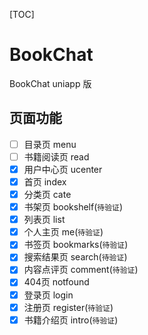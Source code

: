 [TOC]

# BookChat

BookChat uniapp 版

## 页面功能

- [ ] 目录页 menu
- [ ] 书籍阅读页 read
- [x] 用户中心页 ucenter
- [x] 首页 index
- [x] 分类页 cate
- [x] 书架页 bookshelf(`待验证`)
- [x] 列表页 list
- [x] 个人主页 me(`待验证`)
- [x] 书签页 bookmarks(`待验证`)
- [x] 搜索结果页 search(`待验证`)
- [x] 内容点评页 comment(`待验证`)
- [x] 404页 notfound
- [x] 登录页 login
- [x] 注册页 register(`待验证`)
- [x] 书籍介绍页 intro(`待验证`)
